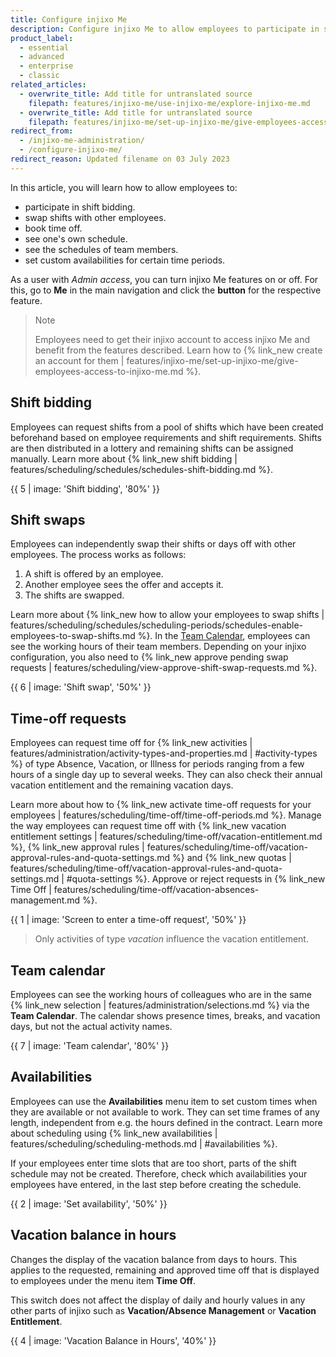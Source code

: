 ```yaml
---
title: Configure injixo Me
description: Configure injixo Me to allow employees to participate in shift bidding, exchange shifts with other employees, and request time off.
product_label:
  - essential
  - advanced
  - enterprise
  - classic
related_articles:
  - overwrite_title: Add title for untranslated source
    filepath: features/injixo-me/use-injixo-me/explore-injixo-me.md
  - overwrite_title: Add title for untranslated source
    filepath: features/injixo-me/set-up-injixo-me/give-employees-access-to-injixo-me.md
redirect_from:
  - /injixo-me-administration/
  - /configure-injixo-me/
redirect_reason: Updated filename on 03 July 2023
---
```


In this article, you will learn how to allow employees to:

- participate in shift bidding.
- swap shifts with other employees.
- book time off.
- see one's own schedule.
- see the schedules of team members.
- set custom availabilities for certain time periods.

As a user with _Admin access_, you can turn injixo Me features on or off. For this, go to **Me** in the main navigation and click the **button** for the respective feature.

> Note
>
> Employees need to get their injixo account to access injixo Me and benefit from the features described. Learn how to {% link_new create an account for them | features/injixo-me/set-up-injixo-me/give-employees-access-to-injixo-me.md %}.

## Shift bidding

Employees can request shifts from a pool of shifts which have been created beforehand based on employee requirements and shift requirements. Shifts are then distributed in a lottery and remaining shifts can be assigned manually. Learn more about {% link_new shift bidding | features/scheduling/schedules/schedules-shift-bidding.md %}.

{{ 5 | image: 'Shift bidding', '80%' }}

## Shift swaps

Employees can independently swap their shifts or days off with other employees. The process works as follows:

1. A shift is offered by an employee.
2. Another employee sees the offer and accepts it.
3. The shifts are swapped.

Learn more about {% link_new how to allow your employees to swap shifts | features/scheduling/schedules/scheduling-periods/schedules-enable-employees-to-swap-shifts.md %}. In the [Team Calendar](#team-calendar), employees can see the working hours of their team members. Depending on your injixo configuration, you also need to {% link_new approve pending swap requests | features/scheduling/view-approve-shift-swap-requests.md %}.

{{ 6 | image: 'Shift swap', '50%' }}

## Time-off requests

Employees can request time off for {% link_new activities | features/administration/activity-types-and-properties.md | #activity-types %} of type Absence, Vacation, or Illness for periods ranging from a few hours of a single day up to several weeks. They can also check their annual vacation entitlement and the remaining vacation days.

Learn more about how to {% link_new activate time-off requests for your employees | features/scheduling/time-off/time-off-periods.md %}. Manage the way employees can request time off with {% link_new vacation entitlement settings | features/scheduling/time-off/vacation-entitlement.md %}, {% link_new approval rules | features/scheduling/time-off/vacation-approval-rules-and-quota-settings.md %} and {% link_new quotas | features/scheduling/time-off/vacation-approval-rules-and-quota-settings.md | #quota-settings %}. Approve or reject requests in {% link_new Time Off | features/scheduling/time-off/vacation-absences-management.md %}.

{{ 1 | image: 'Screen to enter a time-off request', '50%' }}

> Only activities of type _vacation_ influence the vacation entitlement.

## Team calendar

Employees can see the working hours of colleagues who are in the same {% link_new selection | features/administration/selections.md %} via the **Team Calendar**. The calendar shows presence times, breaks, and vacation days, but not the actual activity names.

{{ 7 | image: 'Team calendar', '80%' }}

## Availabilities

Employees can use the **Availabilities** menu item to set custom times when they are available or not available to work. They can set time frames of any length, independent from e.g. the hours defined in the contract. Learn more about scheduling using {% link_new availabilities | features/scheduling/scheduling-methods.md | #availabilities %}.

If your employees enter time slots that are too short, parts of the shift schedule may not be created. Therefore, check which availabilities your employees have entered, in the last step before creating the schedule.

{{ 2 | image: 'Set availability', '50%' }}

## Vacation balance in hours

Changes the display of the vacation balance from days to hours. This applies to the requested, remaining and approved time off that is displayed to employees under the menu item **Time Off**.

This switch does not affect the display of daily and hourly values in any other parts of injixo such as **Vacation/Absence Management** or **Vacation Entitlement**.

{{ 4 | image: 'Vacation Balance in Hours', '40%' }}
